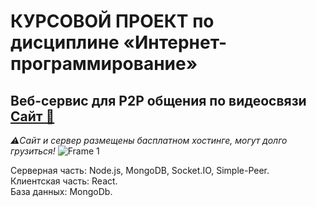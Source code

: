 # КУРСОВОЙ ПРОЕКТ по дисциплине «Интернет-программирование»
## Веб-сервис для P2P общения по видеосвязи [Сайт 📸](https://room-p2p.netlify.app/)
<em>⚠️Сайт и сервер размещены басплатном хостинге, могут долго грузиться!</em>
![Frame 1](https://github.com/user-attachments/assets/ed0348f1-3e29-41a3-967e-35846b8a1cb4)

Серверная часть: Node.js, MongoDB, Socket.IO, Simple-Peer.  
Клиентская часть: React.  
База данных: MongoDb.
